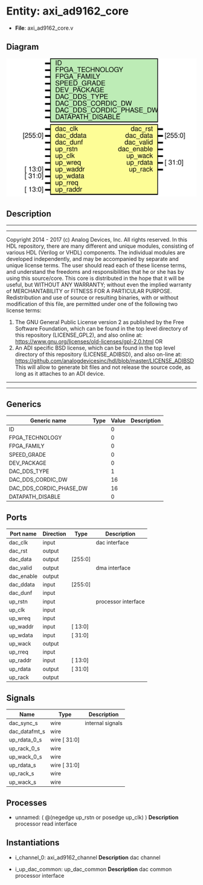 # Entity: axi_ad9162_core

- **File**: axi_ad9162_core.v
## Diagram

![Diagram](axi_ad9162_core.svg "Diagram")
## Description

***************************************************************************
 ***************************************************************************
 Copyright 2014 - 2017 (c) Analog Devices, Inc. All rights reserved.
 In this HDL repository, there are many different and unique modules, consisting
 of various HDL (Verilog or VHDL) components. The individual modules are
 developed independently, and may be accompanied by separate and unique license
 terms.
 The user should read each of these license terms, and understand the
 freedoms and responsibilities that he or she has by using this source/core.
 This core is distributed in the hope that it will be useful, but WITHOUT ANY
 WARRANTY; without even the implied warranty of MERCHANTABILITY or FITNESS FOR
 A PARTICULAR PURPOSE.
 Redistribution and use of source or resulting binaries, with or without modification
 of this file, are permitted under one of the following two license terms:
   1. The GNU General Public License version 2 as published by the
      Free Software Foundation, which can be found in the top level directory
      of this repository (LICENSE_GPL2), and also online at:
      <https://www.gnu.org/licenses/old-licenses/gpl-2.0.html>
 OR
   2. An ADI specific BSD license, which can be found in the top level directory
      of this repository (LICENSE_ADIBSD), and also on-line at:
      https://github.com/analogdevicesinc/hdl/blob/master/LICENSE_ADIBSD
      This will allow to generate bit files and not release the source code,
      as long as it attaches to an ADI device.
 ***************************************************************************
 ***************************************************************************
 
## Generics

| Generic name            | Type | Value | Description |
| ----------------------- | ---- | ----- | ----------- |
| ID                      |      | 0     |             |
| FPGA_TECHNOLOGY         |      | 0     |             |
| FPGA_FAMILY             |      | 0     |             |
| SPEED_GRADE             |      | 0     |             |
| DEV_PACKAGE             |      | 0     |             |
| DAC_DDS_TYPE            |      | 1     |             |
| DAC_DDS_CORDIC_DW       |      | 16    |             |
| DAC_DDS_CORDIC_PHASE_DW |      | 16    |             |
| DATAPATH_DISABLE        |      | 0     |             |
## Ports

| Port name  | Direction | Type    | Description         |
| ---------- | --------- | ------- | ------------------- |
| dac_clk    | input     |         | dac interface       |
| dac_rst    | output    |         |                     |
| dac_data   | output    | [255:0] |                     |
| dac_valid  | output    |         | dma interface       |
| dac_enable | output    |         |                     |
| dac_ddata  | input     | [255:0] |                     |
| dac_dunf   | input     |         |                     |
| up_rstn    | input     |         | processor interface |
| up_clk     | input     |         |                     |
| up_wreq    | input     |         |                     |
| up_waddr   | input     | [ 13:0] |                     |
| up_wdata   | input     | [ 31:0] |                     |
| up_wack    | output    |         |                     |
| up_rreq    | input     |         |                     |
| up_raddr   | input     | [ 13:0] |                     |
| up_rdata   | output    | [ 31:0] |                     |
| up_rack    | output    |         |                     |
## Signals

| Name          | Type         | Description       |
| ------------- | ------------ | ----------------- |
| dac_sync_s    | wire         | internal signals  |
| dac_datafmt_s | wire         |                   |
| up_rdata_0_s  | wire [ 31:0] |                   |
| up_rack_0_s   | wire         |                   |
| up_wack_0_s   | wire         |                   |
| up_rdata_s    | wire [ 31:0] |                   |
| up_rack_s     | wire         |                   |
| up_wack_s     | wire         |                   |
## Processes
- unnamed: ( @(negedge up_rstn or posedge up_clk) )
**Description**
processor read interface

## Instantiations

- i_channel_0: axi_ad9162_channel
**Description**
dac channel

- i_up_dac_common: up_dac_common
**Description**
dac common processor interface

